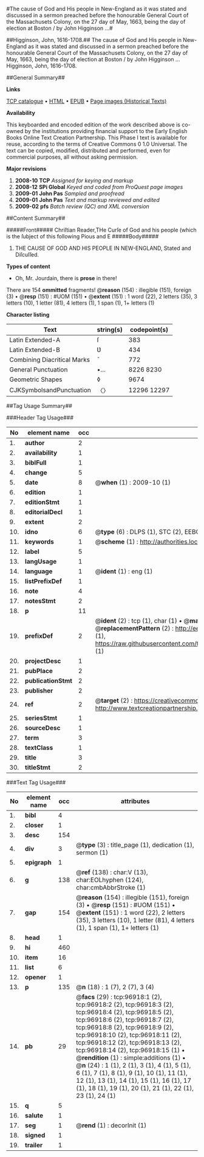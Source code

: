 #The cause of God and His people in New-England as it was stated and discussed in a sermon preached before the honourable General Court of the Massachusets Colony, on the 27 day of May, 1663, being the day of election at Boston / by John Higginson ...#

##Higginson, John, 1616-1708.##
The cause of God and His people in New-England as it was stated and discussed in a sermon preached before the honourable General Court of the Massachusets Colony, on the 27 day of May, 1663, being the day of election at Boston / by John Higginson ...
Higginson, John, 1616-1708.

##General Summary##

**Links**

[TCP catalogue](http://www.ota.ox.ac.uk/tcp/)  • 
[HTML](http://tei.it.ox.ac.uk/tcp/Texts-HTML/free/A43/A43755.html)  • 
[EPUB](http://tei.it.ox.ac.uk/tcp/Texts-EPUB/free/A43/A43755.epub) • 
[Page images (Historical Texts)](https://data.historicaltexts.jisc.ac.uk/view?pubId=eebo-13046131e&pageId=eebo-13046131e-96918-1)

**Availability**

This keyboarded and encoded edition of the
	       work described above is co-owned by the institutions
	       providing financial support to the Early English Books
	       Online Text Creation Partnership. This Phase I text is
	       available for reuse, according to the terms of Creative
	       Commons 0 1.0 Universal. The text can be copied,
	       modified, distributed and performed, even for
	       commercial purposes, all without asking permission.

**Major revisions**

1. __2008-10__ __TCP__ *Assigned for keying and markup*
1. __2008-12__ __SPi Global__ *Keyed and coded from ProQuest page images*
1. __2009-01__ __John Pas__ *Sampled and proofread*
1. __2009-01__ __John Pas__ *Text and markup reviewed and edited*
1. __2009-02__ __pfs__ *Batch review (QC) and XML conversion*

##Content Summary##

#####Front#####
Chriſtian Reader,THe Curſe of God and his people (which is the ſubject of this following Pious and E
#####Body#####

1. THE CAUSE OF GOD AND HIS PEOPLE IN NEW-ENGLAND, Stated and Diſcuſſed.

**Types of content**

  * Oh, Mr. Jourdain, there is **prose** in there!

There are 154 **ommitted** fragments! 
 @__reason__ (154) : illegible (151), foreign (3)  •  @__resp__ (151) : #UOM (151)  •  @__extent__ (151) : 1 word (22), 2 letters (35), 3 letters (10), 1 letter (81), 4 letters (1), 1 span (1), 1+ letters (1)

**Character listing**


|Text|string(s)|codepoint(s)|
|---|---|---|
|Latin Extended-A|ſ|383|
|Latin Extended-B|Ʋ|434|
|Combining             Diacritical Marks|̄|772|
|General Punctuation|•…|8226 8230|
|Geometric Shapes|◊|9674|
|CJKSymbolsandPunctuation|〈〉|12296 12297|

##Tag Usage Summary##

###Header Tag Usage###

|No|element name|occ|attributes|
|---|---|---|---|
|1.|__author__|2||
|2.|__availability__|1||
|3.|__biblFull__|1||
|4.|__change__|5||
|5.|__date__|8| @__when__ (1) : 2009-10 (1)|
|6.|__edition__|1||
|7.|__editionStmt__|1||
|8.|__editorialDecl__|1||
|9.|__extent__|2||
|10.|__idno__|6| @__type__ (6) : DLPS (1), STC (2), EEBO-CITATION (1), OCLC (1), VID (1)|
|11.|__keywords__|1| @__scheme__ (1) : http://authorities.loc.gov/ (1)|
|12.|__label__|5||
|13.|__langUsage__|1||
|14.|__language__|1| @__ident__ (1) : eng (1)|
|15.|__listPrefixDef__|1||
|16.|__note__|4||
|17.|__notesStmt__|2||
|18.|__p__|11||
|19.|__prefixDef__|2| @__ident__ (2) : tcp (1), char (1)  •  @__matchPattern__ (2) : ([0-9\-]+):([0-9IVX]+) (1), (.+) (1)  •  @__replacementPattern__ (2) : http://eebo.chadwyck.com/downloadtiff?vid=$1&page=$2 (1), https://raw.githubusercontent.com/textcreationpartnership/Texts/master/tcpchars.xml#$1 (1)|
|20.|__projectDesc__|1||
|21.|__pubPlace__|2||
|22.|__publicationStmt__|2||
|23.|__publisher__|2||
|24.|__ref__|2| @__target__ (2) : https://creativecommons.org/publicdomain/zero/1.0/ (1), http://www.textcreationpartnership.org/docs/. (1)|
|25.|__seriesStmt__|1||
|26.|__sourceDesc__|1||
|27.|__term__|3||
|28.|__textClass__|1||
|29.|__title__|3||
|30.|__titleStmt__|2||


###Text Tag Usage###

|No|element name|occ|attributes|
|---|---|---|---|
|1.|__bibl__|4||
|2.|__closer__|1||
|3.|__desc__|154||
|4.|__div__|3| @__type__ (3) : title_page (1), dedication (1), sermon (1)|
|5.|__epigraph__|1||
|6.|__g__|138| @__ref__ (138) : char:V (13), char:EOLhyphen (124), char:cmbAbbrStroke (1)|
|7.|__gap__|154| @__reason__ (154) : illegible (151), foreign (3)  •  @__resp__ (151) : #UOM (151)  •  @__extent__ (151) : 1 word (22), 2 letters (35), 3 letters (10), 1 letter (81), 4 letters (1), 1 span (1), 1+ letters (1)|
|8.|__head__|1||
|9.|__hi__|460||
|10.|__item__|16||
|11.|__list__|6||
|12.|__opener__|1||
|13.|__p__|135| @__n__ (18) : 1 (7), 2 (7), 3 (4)|
|14.|__pb__|29| @__facs__ (29) : tcp:96918:1 (2), tcp:96918:2 (2), tcp:96918:3 (2), tcp:96918:4 (2), tcp:96918:5 (2), tcp:96918:6 (2), tcp:96918:7 (2), tcp:96918:8 (2), tcp:96918:9 (2), tcp:96918:10 (2), tcp:96918:11 (2), tcp:96918:12 (2), tcp:96918:13 (2), tcp:96918:14 (2), tcp:96918:15 (1)  •  @__rendition__ (1) : simple:additions (1)  •  @__n__ (24) : 1 (1), 2 (1), 3 (1), 4 (1), 5 (1), 6 (1), 7 (1), 8 (1), 9 (1), 10 (1), 11 (1), 12 (1), 13 (1), 14 (1), 15 (1), 16 (1), 17 (1), 18 (1), 19 (1), 20 (1), 21 (1), 22 (1), 23 (1), 24 (1)|
|15.|__q__|5||
|16.|__salute__|1||
|17.|__seg__|1| @__rend__ (1) : decorInit (1)|
|18.|__signed__|1||
|19.|__trailer__|1||
